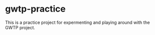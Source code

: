 # gwtp-practice
This is a practice project for expermenting and playing around with the GWTP project.
